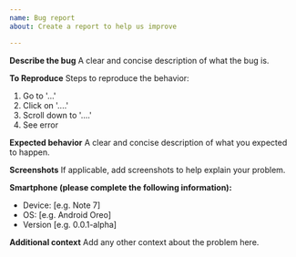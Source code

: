 ```yaml
---
name: Bug report
about: Create a report to help us improve

---
```


**Describe the bug**
A clear and concise description of what the bug is.

**To Reproduce**
Steps to reproduce the behavior:
1. Go to '...'
2. Click on '....'
3. Scroll down to '....'
4. See error

**Expected behavior**
A clear and concise description of what you expected to happen.

**Screenshots**
If applicable, add screenshots to help explain your problem.


**Smartphone (please complete the following information):**
 - Device: [e.g. Note 7]
 - OS: [e.g. Android Oreo]
 - Version [e.g. 0.0.1-alpha]

**Additional context**
Add any other context about the problem here.
